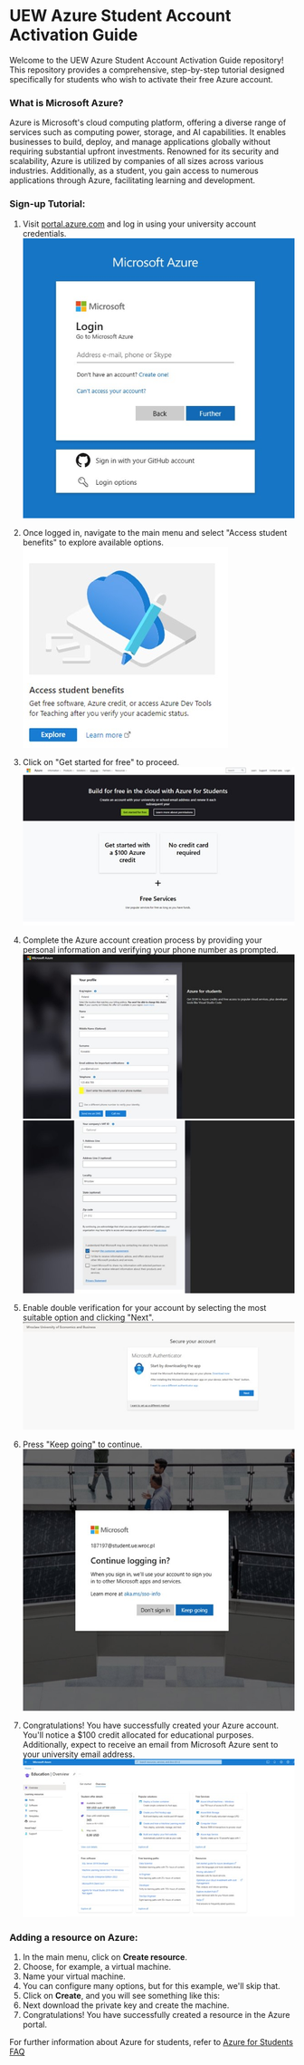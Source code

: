 # UEW Azure Student Account Activation Guide

Welcome to the UEW Azure Student Account Activation Guide repository! This repository provides a comprehensive, step-by-step tutorial designed specifically for students who wish to activate their free Azure account.


### What is Microsoft Azure?

Azure is Microsoft's cloud computing platform, offering a diverse range of services such as computing power, storage, and AI capabilities. It enables businesses to build, deploy, and manage applications globally without requiring substantial upfront investments. Renowned for its security and scalability, Azure is utilized by companies of all sizes across various industries. Additionally, as a student, you gain access to numerous applications through Azure, facilitating learning and development.

### Sign-up Tutorial:

1. Visit [portal.azure.com](https://portal.azure.com) and log in using your university account credentials.
   !["Pic1"](https://github.com/Mghd269/uew-azure-how-to/blob/main/azure%20ss/Obraz1.jpg)

2. Once logged in, navigate to the main menu and select "Access student benefits" to explore available options.
   !["Pic2"](https://github.com/Mghd269/uew-azure-how-to/blob/main/azure%20ss/Obraz2.jpg)

3. Click on "Get started for free" to proceed.
   !["Pic3"](https://github.com/Mghd269/uew-azure-how-to/blob/main/azure%20ss/Obraz3.jpg)

4. Complete the Azure account creation process by providing your personal information and verifying your phone number as prompted.
   !["Pic4"](https://github.com/Mghd269/uew-azure-how-to/blob/main/azure%20ss/Obraz4.jpg)
   !["Pic5"](https://github.com/Mghd269/uew-azure-how-to/blob/main/azure%20ss/Obraz5.jpg)

5. Enable double verification for your account by selecting the most suitable option and clicking "Next".   
   !["Pic6"](https://github.com/Mghd269/uew-azure-how-to/blob/main/azure%20ss/Obraz6.jpg)

6. Press "Keep going" to continue.
   !["Pic6"](https://github.com/Mghd269/uew-azure-how-to/blob/main/azure%20ss/Obraz7.jpg)

7. Congratulations! You have successfully created your Azure account. You'll notice a $100 credit allocated for educational purposes. Additionally, expect to receive an email from Microsoft Azure sent to your university email address.
   !["Pic7"](https://github.com/Mghd269/uew-azure-how-to/blob/main/azure%20ss/Obraz8.jpg)
### Adding a resource on Azure:

1. In the main menu, click on **Create resource**.
2. Choose, for example, a virtual machine.
3. Name your virtual machine.
4. You can configure many options, but for this example, we'll skip that.
6. Click on **Create**, and you will see something like this:
8. Next download the private key and create the machine.
9. Congratulations! You have successfully created a resource in the Azure portal.

For further information about Azure for students, refer to [Azure for Students FAQ](https://learn.microsoft.com/pl-pl/azure/education-hub/azure-dev-tools-teaching/program-faq#azure-for-students)

